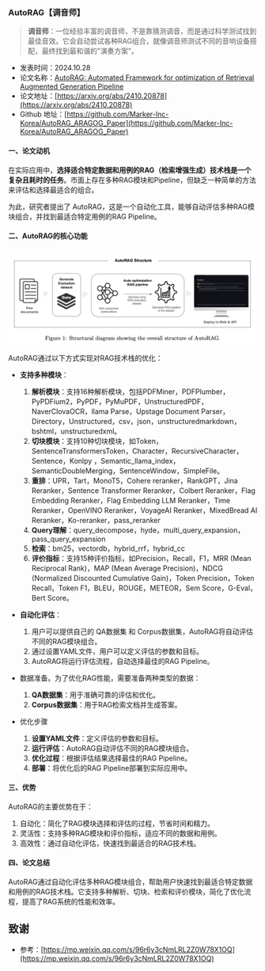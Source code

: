 ### AutoRAG【调音师】
> **调音师**：一位经验丰富的调音师，不是靠猜测调音，而是通过科学测试找到最佳音效。它会自动尝试各种RAG组合，就像调音师测试不同的音响设备搭配，最终找到最和谐的"演奏方案"。
>

* 发表时间：2024.10.28
* 论文名称：[AutoRAG: Automated Framework for optimization of Retrieval Augmented Generation Pipeline](https://arxiv.org/abs/2410.20878)
* 论文地址：[https://arxiv.org/abs/2410.20878](https://arxiv.org/abs/2410.20878)
* Github 地址：[https://github.com/Marker-Inc-Korea/AutoRAG_ARAGOG_Paper](https://github.com/Marker-Inc-Korea/AutoRAG_ARAGOG_Paper)

#### 一、论文动机

在实际应用中，**选择适合特定数据和用例的RAG（检索增强生成）技术栈是一个复杂且耗时的任务**。市面上存在多种RAG模块和Pipeline，但缺乏一种简单的方法来评估和选择最适合的组合。

为此，研究者提出了 AutoRAG，这是一个自动化工具，能够自动评估多种RAG模块组合，并找到最适合特定用例的RAG Pipeline。

#### 二、AutoRAG的核心功能

![](20241028_AutoRAG/img/v2-a14c7b21af6d896ce425652dc6feec9e_1440w.png)

AutoRAG通过以下方式实现对RAG技术栈的优化：

- **支持多种模块**：
   1. **解析模块**：支持16种解析模块，包括PDFMiner，PDFPlumber，PyPDFium2，PyPDF，PyMuPDF，UnstructuredPDF，NaverClovaOCR，llama Parse，Upstage Document Parser，Directory，Unstructured，csv，json，unstructuredmarkdown，bshtml，unstructuredxml。
   2. **切块模块**：支持10种切块模块，如Token，SentenceTransformersToken，Character，RecursiveCharacter，Sentence，Konlpy ，Semantic_llama_index，SemanticDoubleMerging，SentenceWindow，SimpleFile。
   3. **重排**：UPR，Tart，MonoT5，Cohere reranker，RankGPT，Jina Reranker，Sentence Transformer Reranker，Colbert Reranker，Flag Embedding Reranker，Flag Embedding LLM Reranker，Time Reranker，OpenVINO Reranker，VoyageAI Reranker，MixedBread AI Reranker，Ko-reranker，pass_reranker
   4. **Query理解**：query_decompose，hyde，multi_query_expansion，pass_query_expansion
   5. **检索**：bm25，vectordb，hybrid_rrf，hybrid_cc
   6. **评价指标**：支持15种评价指标，如Precision，Recall，F1，MRR (Mean Reciprocal Rank)，MAP (Mean Average Precision)，NDCG (Normalized Discounted Cumulative Gain)，Token Precision，Token Recall，Token F1，BLEU，ROUGE，METEOR，Sem Score，G-Eval，Bert Score。

- **自动化评估**：
   1. 用户可以提供自己的 QA数据集 和 Corpus数据集，AutoRAG将自动评估不同的RAG模块组合。
   2. 通过设置YAML文件，用户可以定义评估的参数和目标。
   3. AutoRAG将运行评估流程，自动选择最佳的RAG Pipeline。

- 数据准备。为了优化RAG性能，需要准备两种类型的数据：
  1. **QA数据集**：用于准确可靠的评估和优化。
  2. **Corpus数据集**：用于RAG检索文档并生成答案。

- 优化步骤
  1. **设置YAML文件**：定义评估的参数和目标。
  2. **运行评估**：AutoRAG自动评估不同的RAG模块组合。
  3. **优化过程**：根据评估结果选择最佳的RAG Pipeline。
  4. **部署**：将优化后的RAG Pipeline部署到实际应用中。

#### 三、优势

AutoRAG的主要优势在于：

1. 自动化：简化了RAG模块选择和评估的过程，节省时间和精力。
2. 灵活性：支持多种RAG模块和评价指标，适应不同的数据和用例。
3. 高效性：通过自动化评估，快速找到最适合的RAG技术栈。

#### 四、论文总结

AutoRAG通过自动化评估多种RAG模块组合，帮助用户快速找到最适合特定数据和用例的RAG技术栈。它支持多种解析、切块、检索和评价模块，简化了优化流程，提高了RAG系统的性能和效率。

## 致谢

* 参考：[https://mp.weixin.qq.com/s/96r6y3cNmLRL2Z0W78X1OQ](https://mp.weixin.qq.com/s/96r6y3cNmLRL2Z0W78X1OQ)